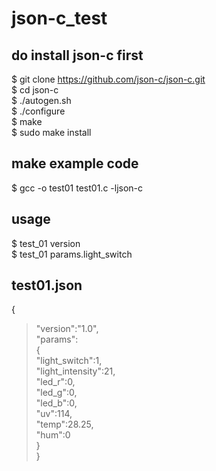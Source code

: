 # json-c_test

## do install json-c first
$ git clone https://github.com/json-c/json-c.git<br>
$ cd json-c<br>
$ ./autogen.sh<br>
$ ./configure<br>
$ make<br>
$ sudo make install<br>

## make example code
$ gcc -o test01 test01.c -ljson-c<br>

## usage
$ test_01 version<br>
$ test_01 params.light_switch

## test01.json
{<br>
<blockquote>"version":"1.0",<br>
	"params":<br>
	{<br>
		"light_switch":1,<br>
		"light_intensity":21,<br>
		"led_r":0,<br>
		"led_g":0,<br>
		"led_b":0,<br>
		"uv":114,<br>
		"temp":28.25,<br>
		"hum":0<br>
	}<br>
}<br>
